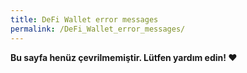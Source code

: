```yaml
---
title: DeFi Wallet error messages
permalink: /DeFi_Wallet_error_messages/
---
```


**Bu sayfa henüz çevrilmemiştir. Lütfen yardım edin! ❤**
